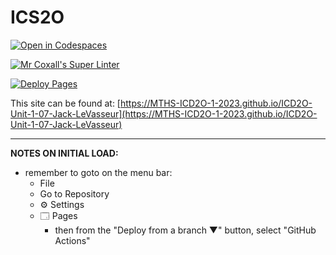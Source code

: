 # ICS2O

[![Open in Codespaces](https://classroom.github.com/assets/launch-codespace-7f7980b617ed060a017424585567c406b6ee15c891e84e1186181d67ecf80aa0.svg)](https://classroom.github.com/open-in-codespaces?assignment_repo_id=14041569)

[![Mr Coxall's Super Linter](https://github.com/MTHS-ICD2O-1-2023/ICD2O-Unit-1-07-Jack-LeVasseur/workflows/Mr%20Coxall's%20Super%20Linter/badge.svg)](https://github.com/MTHS-ICD2O-1-2023/ICD2O-Unit-1-07-Jack-LeVasseur/actions)

[![Deploy Pages](https://github.com/MTHS-ICD2O-1-2023/ICD2O-Unit-1-07-Jack-LeVasseur/workflows/Deploy%20Pages/badge.svg)](https://github.com/MTHS-ICD2O-1-2023/ICD2O-Unit-1-07-Jack-LeVasseur/actions)

This site can be found at: [https://MTHS-ICD2O-1-2023.github.io/ICD2O-Unit-1-07-Jack-LeVasseur](https://MTHS-ICD2O-1-2023.github.io/ICD2O-Unit-1-07-Jack-LeVasseur)

---

**NOTES ON INITIAL LOAD:**
- remember to goto on the menu bar:
  - File
  - Go to Repository
  - ⚙ Settings
  - 🗔 Pages
    - then from the "Deploy from a branch ▼" button, select "GitHub Actions"

